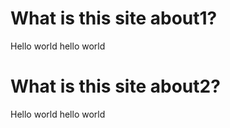 # What is this site about1?

Hello world hello world

# What is this site about2?

Hello world hello world